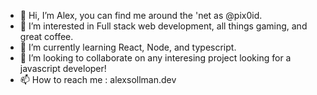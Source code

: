 - 👋 Hi, I’m Alex, you can find me around the 'net as @pix0id.
- 👀 I’m interested in Full stack web development, all things gaming, and great coffee.
- 🌱 I’m currently learning React, Node, and typescript.
- 💞️ I’m looking to collaborate on any interesing project looking for a javascript developer!
- 📫 How to reach me : alexsollman.dev

<!---
pix0id/pix0id is a ✨ special ✨ repository because its `README.md` (this file) appears on your GitHub profile.
You can click the Preview link to take a look at your changes.
--->
